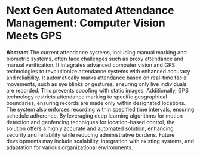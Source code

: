 # Next Gen Automated Attendance Management: Computer Vision Meets GPS

**Abstract**
 The current attendance systems, including manual marking and biometric systems, often face challenges such as proxy attendance and manual verification. It integrates advanced computer vision and GPS technologies to revolutionize attendance systems with enhanced accuracy and reliability. It automatically marks attendance based on real-time facial movements, such as eye blinks or gestures, ensuring only live individuals are recorded. This prevents spoofing with static images. Additionally, GPS technology restricts attendance marking to specific geographical boundaries, ensuring records are made only within designated locations. The system also enforces recording within specified time intervals, ensuring schedule adherence. By leveraging deep learning algorithms for motion detection and geofencing techniques for location-based control, the solution offers a highly accurate and automated solution, enhancing security and reliability while reducing administrative burdens. Future developments may include scalability, integration with existing systems, and adaptation for various organizational environments.
